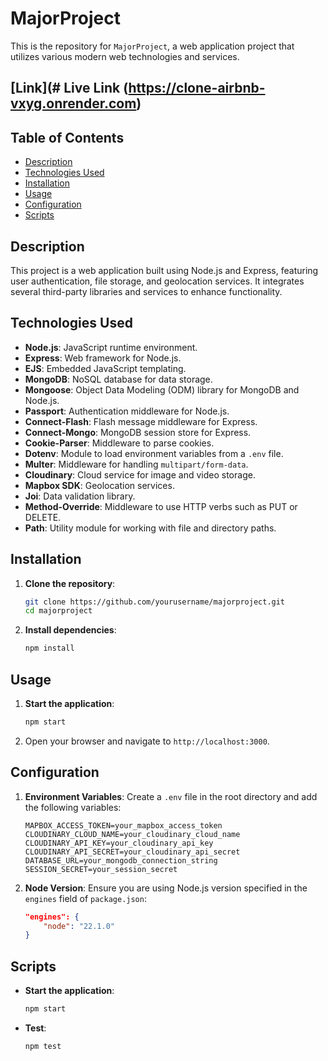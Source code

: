 ﻿# MajorProject 

This is the repository for `MajorProject`, a web application project that utilizes various modern web technologies and services.

## [Link](# Live Link (https://clone-airbnb-vxyg.onrender.com)

## Table of Contents

-   [Description](#description)
-   [Technologies Used](#technologies-used)
-   [Installation](#installation)
-   [Usage](#usage)
-   [Configuration](#configuration)
-   [Scripts](#scripts)
 

## Description

This project is a web application built using Node.js and Express, featuring user authentication, file storage, and geolocation services. It integrates several third-party libraries and services to enhance functionality.

## Technologies Used

-   **Node.js**: JavaScript runtime environment.
-   **Express**: Web framework for Node.js.
-   **EJS**: Embedded JavaScript templating.
-   **MongoDB**: NoSQL database for data storage.
-   **Mongoose**: Object Data Modeling (ODM) library for MongoDB and Node.js.
-   **Passport**: Authentication middleware for Node.js.
-   **Connect-Flash**: Flash message middleware for Express.
-   **Connect-Mongo**: MongoDB session store for Express.
-   **Cookie-Parser**: Middleware to parse cookies.
-   **Dotenv**: Module to load environment variables from a `.env` file.
-   **Multer**: Middleware for handling `multipart/form-data`.
-   **Cloudinary**: Cloud service for image and video storage.
-   **Mapbox SDK**: Geolocation services.
-   **Joi**: Data validation library.
-   **Method-Override**: Middleware to use HTTP verbs such as PUT or DELETE.
-   **Path**: Utility module for working with file and directory paths.

## Installation

1. **Clone the repository**:

    ```sh
    git clone https://github.com/yourusername/majorproject.git
    cd majorproject
    ```

2. **Install dependencies**:
    ```sh
    npm install
    ```

## Usage

1. **Start the application**:

    ```sh
    npm start
    ```

2. Open your browser and navigate to `http://localhost:3000`.

## Configuration

1. **Environment Variables**:
   Create a `.env` file in the root directory and add the following variables:

    ```env
    MAPBOX_ACCESS_TOKEN=your_mapbox_access_token
    CLOUDINARY_CLOUD_NAME=your_cloudinary_cloud_name
    CLOUDINARY_API_KEY=your_cloudinary_api_key
    CLOUDINARY_API_SECRET=your_cloudinary_api_secret
    DATABASE_URL=your_mongodb_connection_string
    SESSION_SECRET=your_session_secret
    ```

2. **Node Version**:
   Ensure you are using Node.js version specified in the `engines` field of `package.json`:
    ```json
    "engines": {
        "node": "22.1.0"
    }
    ```

## Scripts

-   **Start the application**:

    ```sh
    npm start
    ```

-   **Test**:
    ```sh
    npm test
    ```

 
